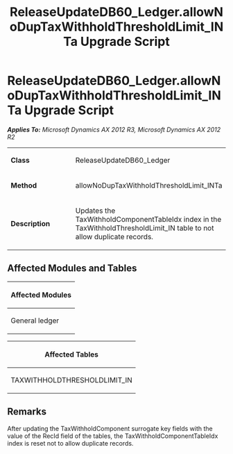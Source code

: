 ﻿---
title: ReleaseUpdateDB60_Ledger.allowNoDupTaxWithholdThresholdLimit_INTa Upgrade Script
TOCTitle: ReleaseUpdateDB60_Ledger.allowNoDupTaxWithholdThresholdLimit_INTa Upgrade Script
ms:assetid: ba91b1ef-d768-d43d-00f4-e660391ec743
ms:mtpsurl: https://msdn.microsoft.com/en-us/library/JJ737133(v=AX.60)
ms:contentKeyID: 49710814
ms.date: 05/18/2015
mtps_version: v=AX.60
---

# ReleaseUpdateDB60\_Ledger.allowNoDupTaxWithholdThresholdLimit\_INTa Upgrade Script 


_**Applies To:** Microsoft Dynamics AX 2012 R3, Microsoft Dynamics AX 2012 R2_

<table>
<colgroup>
<col style="width: 50%" />
<col style="width: 50%" />
</colgroup>
<tbody>
<tr class="odd">
<td><p><strong>Class</strong></p></td>
<td><p>ReleaseUpdateDB60_Ledger</p></td>
</tr>
<tr class="even">
<td><p><strong>Method</strong></p></td>
<td><p>allowNoDupTaxWithholdThresholdLimit_INTa</p></td>
</tr>
<tr class="odd">
<td><p><strong>Description</strong></p></td>
<td><p>Updates the TaxWithholdComponentTableIdx index in the TaxWithholdThresholdLimit_IN table to not allow duplicate records.</p></td>
</tr>
</tbody>
</table>


## Affected Modules and Tables

<table>
<colgroup>
<col style="width: 100%" />
</colgroup>
<thead>
<tr class="header">
<th><p>Affected Modules</p></th>
</tr>
</thead>
<tbody>
<tr class="odd">
<td><p>General ledger</p></td>
</tr>
</tbody>
</table>


<table>
<colgroup>
<col style="width: 100%" />
</colgroup>
<thead>
<tr class="header">
<th><p>Affected Tables</p></th>
</tr>
</thead>
<tbody>
<tr class="odd">
<td><p>TAXWITHHOLDTHRESHOLDLIMIT_IN</p></td>
</tr>
</tbody>
</table>


## Remarks

After updating the TaxWithholdComponent surrogate key fields with the value of the RecId field of the tables, the TaxWithholdComponentTableIdx index is reset not to allow duplicate records.

  


